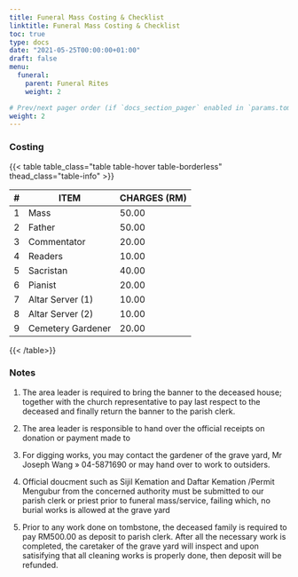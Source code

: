```yaml
---
title: Funeral Mass Costing & Checklist
linktitle: Funeral Mass Costing & Checklist
toc: true
type: docs
date: "2021-05-25T00:00:00+01:00"
draft: false
menu:
  funeral:
    parent: Funeral Rites
    weight: 2

# Prev/next pager order (if `docs_section_pager` enabled in `params.toml`)
weight: 2
---
```


### Costing

{{< table table_class="table table-hover table-borderless" thead_class="table-info" >}}

| # | ITEM | CHARGES (RM) |
|---|------|--------------|
| 1 | Mass | 50.00 |
| 2 | Father | 50.00 |
| 3 | Commentator | 20.00 |
| 4 | Readers | 10.00 |
| 5 | Sacristan | 40.00 |
| 6 | Pianist | 20.00 |
| 7 | Altar Server (1) | 10.00 |
| 8 | Altar Server (2) | 10.00 |
| 9 | Cemetery Gardener | 20.00 |

{{< /table>}}

### Notes
1. The area leader is required to bring the banner to the deceased house; together with the church representative to pay last respect to the deceased and finally return the banner to the parish clerk.

2. The area leader is responsible to hand over the official receipts on donation or payment made to

3. For digging works, you may contact the gardener of the grave yard, Mr Joseph Wang » 04-5871690
or may hand over to work to outsiders.

4. Official doucment such as Sijil Kemation and Daftar Kemation /Permit Mengubur from the concerned
authority must be submitted to our parish clerk or priest prior to funeral mass/service, failing which,
no burial works is allowed at the grave yard

5. Prior to any work done on tombstone, the deceased family is required to pay RM500.00 as deposit
to parish clerk. After all the necessary work is completed, the caretaker of the grave yard will inspect
and upon satisifying that all cleaning works is properly done, then deposit will be refunded.
